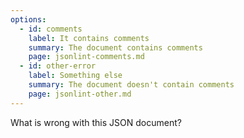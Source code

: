 ```yaml
---
options:
  - id: comments
    label: It contains comments
    summary: The document contains comments
    page: jsonlint-comments.md
  - id: other-error
    label: Something else
    summary: The document doesn't contain comments
    page: jsonlint-other.md
---
```


What is wrong with this JSON document?